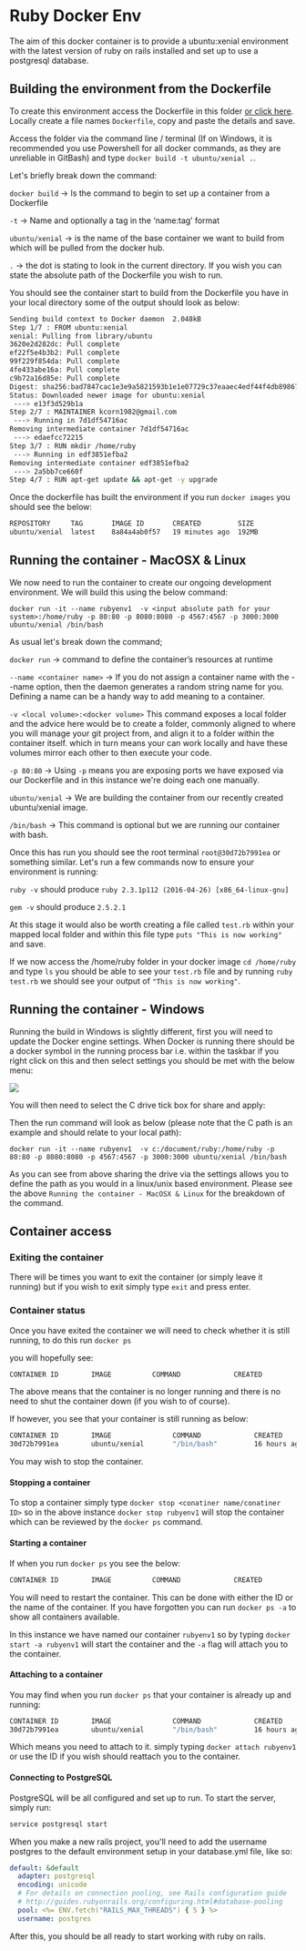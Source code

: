 # Ruby Docker Env

The aim of this docker container is to provide a ubuntu:xenial environment with the latest version of ruby on rails installed and set up to use a postgresql database.

## Building the environment from the Dockerfile

To create this environment access the Dockerfile in this folder [or click here](https://github.com/spartaglobal/Docker_Playground/blob/master/Environments/Programming_Languages/Ruby/Dockerfile). Locally create a file names `Dockerfile`, copy and paste the details and save.

Access the folder via the command line / terminal (If on Windows, it is recommended you use Powershell for all docker commands, as they are unreliable in GitBash) and type `docker build -t ubuntu/xenial .`.

Let's briefly break down the command:

`docker build` -> Is the command to begin to set up a container from a Dockerfile

`-t` -> Name and optionally a tag in the ‘name:tag’ format

`ubuntu/xenial` -> is the name of the base container we want to build from which will be pulled from the docker hub.

`.` -> the dot is stating to look in the current directory. If you wish you can state the absolute path of the Dockerfile you wish to run.

You should see the container start to build from the Dockerfile you have in your local directory some of the output should look as below:

```bash
Sending build context to Docker daemon  2.048kB
Step 1/7 : FROM ubuntu:xenial
xenial: Pulling from library/ubuntu
3620e2d282dc: Pull complete
ef22f5e4b3b2: Pull complete
99f229f854da: Pull complete
4fe433abe16a: Pull complete
c9b72a16d85e: Pull complete
Digest: sha256:bad7847cac1e3e9a5821593b1e1e07729c37eaaec4edf44f4db89867212e61e5
Status: Downloaded newer image for ubuntu:xenial
 ---> e13f3d529b1a
Step 2/7 : MAINTAINER kcorn1982@gmail.com
 ---> Running in 7d1df54716ac
Removing intermediate container 7d1df54716ac
 ---> edaefcc72215
Step 3/7 : RUN mkdir /home/ruby
 ---> Running in edf3851efba2
Removing intermediate container edf3851efba2
 ---> 2a5bb7ce660f
Step 4/7 : RUN apt-get update && apt-get -y upgrade
```

Once the dockerfile has built the environment if you run `docker images` you should see the below:

```bash
REPOSITORY     TAG       IMAGE ID       CREATED         SIZE
ubuntu/xenial  latest    8a84a4ab0f57   19 minutes ago  192MB
```

## Running the container - MacOSX & Linux
We now need to run the container to create our ongoing development environment. We will build this using the below command:


`docker run -it --name rubyenv1  -v <input absolute path for your system>:/home/ruby -p 80:80 -p 8080:8080 -p 4567:4567 -p 3000:3000 ubuntu/xenial /bin/bash`

As usual let's break down the command;

`docker run` -> command to define the container’s resources at runtime

`--name <container name>` -> If you do not assign a container name with the --name option, then the daemon generates a random string name for you. Defining a name can be a handy way to add meaning to a container.

`-v <local volume>:<docker volume>` This command exposes a local folder and the advice here would be to create a folder, commonly aligned to where you will manage your git project from, and align it to a folder within the container itself. which in turn means your can work locally and have these volumes mirror each other to then execute your code.

`-p 80:80` -> Using `-p` means you are exposing ports we have exposed via our Dockerfile and in this instance we're doing each one manually.

`ubuntu/xenial` -> We are building the container from our recently created ubuntu/xenial image.

`/bin/bash` -> This command is optional but we are running our container with bash.

Once this has run you should see the root terminal `root@30d72b7991ea` or something similar. Let's run a few commands now to ensure your environment is running:

`ruby -v` should produce  `ruby 2.3.1p112 (2016-04-26) [x86_64-linux-gnu]`

`gem -v` should produce `2.5.2.1`

At this stage it would also be worth creating a file called `test.rb` within your mapped local folder and within this file type `puts "This is now working"` and save.

If we now access the /home/ruby folder in your docker image `cd /home/ruby` and type `ls` you should be able to see your `test.rb` file and by running `ruby test.rb` we should see your output of `"This is now working"`.

## Running the container - Windows

Running the build in Windows is slightly different, first you will need to update the Docker engine settings. When Docker is running there should be a docker symbol in the running process bar i.e. within the taskbar if you right click on this and then select settings you should be met with the below menu:

![](images/Docker_Settings.PNG)

You will then need to select the C drive tick box for share and apply:

Then the run command will look as below (please note that the C path is an example and should relate to your local path):

`docker run -it --name rubyenv1  -v c:/document/ruby:/home/ruby -p 80:80 -p 8080:8080 -p 4567:4567 -p 3000:3000 ubuntu/xenial /bin/bash`

As you can see from above sharing the drive via the settings allows you to define the path as you would in a linux/unix based environment. Please see the above `Running the container - MacOSX & Linux` for the breakdown of the command.

## Container access

### Exiting the container
There will be times you want to exit the container (or simply leave it running) but if you wish to exit simply type `exit` and press enter.

### Container status

Once you have exited the container we will need to check whether it is still running, to do this run `docker ps`

you will hopefully see:

```bash
CONTAINER ID        IMAGE          COMMAND             CREATED             STATUS              PORTS         NAMES
```

The above means that the container is no longer running and there is no need to shut the container down (if you wish to of course).

If however, you see that your container is still running as below:
```bash
CONTAINER ID        IMAGE               COMMAND             CREATED             STATUS              PORTS                                                                NAMES
30d72b7991ea        ubuntu/xenial       "/bin/bash"         16 hours ago        Up 15 seconds       0.0.0.0:80->80/tcp, 0.0.0.0:4567->4567/tcp, 0.0.0.0:8080->8080/tcp   rubyenv1
```

You may wish to stop the container.

#### Stopping a container

To stop a container simply type `docker stop <conatiner name/conatiner ID>` so in the above instance `docker stop rubyenv1` will stop the container which can be reviewed by the `docker ps` command.

#### Starting a container

If when you run `docker ps` you see the below:

```bash
CONTAINER ID        IMAGE          COMMAND             CREATED             STATUS              PORTS         NAMES
```

You will need to restart the container. This can be done with either the ID or the name of the container. If you have forgotten you can run `docker ps -a` to show all containers available.

In this instance we have named our container `rubyenv1` so by typing `docker start -a rubyenv1` will start the container and the `-a` flag will attach you to the container.

#### Attaching to a container

You may find when you run `docker ps` that your container is already up and running:

```bash
CONTAINER ID        IMAGE               COMMAND             CREATED             STATUS              PORTS                                                                NAMES
30d72b7991ea        ubuntu/xenial       "/bin/bash"         16 hours ago        Up 15 seconds       0.0.0.0:80->80/tcp, 0.0.0.0:4567->4567/tcp, 0.0.0.0:8080->8080/tcp   rubyenv1
```

Which means you need to attach to it. simply typing `docker attach rubyenv1` or use the ID if you wish should reattach you to the container.

#### Connecting to PostgreSQL

PostgreSQL will be all configured and set up to run. To start the server, simply run:

```bash
service postgresql start
```
When you make a new rails project, you'll need to add the username postgres to the default environment setup in your database.yml file, like so:

```yaml
default: &default
  adapter: postgresql
  encoding: unicode
  # For details on connection pooling, see Rails configuration guide
  # http://guides.rubyonrails.org/configuring.html#database-pooling
  pool: <%= ENV.fetch("RAILS_MAX_THREADS") { 5 } %>
  username: postgres
```

After this, you should be all ready to start working with ruby on rails.
